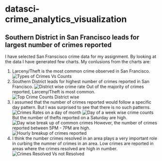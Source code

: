 # datasci-crime_analytics_visualization
## Southern District in San Francisco leads for largest number of crimes reported

I have selected San Franscisco crime data for my assignment. By looking at the data I have generated few charts. My conlusions from the charts are:

1. Larceny/Theft is the most common crime observed in San Francisco.
![Types of Crimes Vs Counts](https://github.com/manojampolu/datasci-crime_analytics_visualization//crimes_counts.png)
2. Southern District leads for highest number of crimes reported in San Francisco.
![District wise crime rate](https://github.com/manojampolu/datasci-crime_analytics_visualization//crime_rate_on_district.png)
Out of the majority of crimes reported, Larceny/Theft is most common.
![Top Crime Counts District wise](https://github.com/manojampolu/datasci-crime_analytics_visualization//common_crmes_district.png)
3. I assumed that the number of crimes reported would follow a specific day pattern. But I was surprised to see that there is no such patterns.
![Crimes Rates on a day of month](https://github.com/manojampolu/datasci-crime_analytics_visualization//crime_rate_on_day_of_month.png)
![Day of a week wise crime counts](https://github.com/manojampolu/datasci-crime_analytics_visualization//crime_rate_day_of_week.png)
But the number of thefts reported on a Saturday are high.
![Day wise break up of common crimes](https://github.com/manojampolu/datasci-crime_analytics_visualization//common_crmes_dayofweek.png)
However, the number of crimes reported between 5PM - 7PM are high.
![Hourly breakup of crimes reported](https://github.com/manojampolu/datasci-crime_analytics_visualization//crime_rate_hourly_basis.png)
4. I think the number crimes resolved in an area plays a very important role in curbing the numner of crimes in an area. Low crimes are reported in areas where the crimes resolved are high in number.
![Crimes Resolved Vs not Resolved](https://github.com/manojampolu/datasci-crime_analytics_visualization//crime_rate_vs_resoultion.png)
